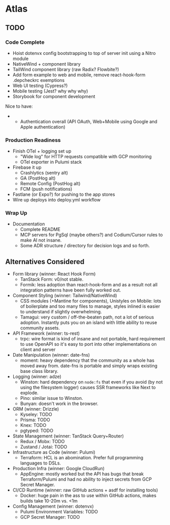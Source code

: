 # Atlas

## TODO

### Code Complete

* Hoist dotenvx config bootstrapping to top of server init using a Nitro module
* NativeWind + component library
* TailWind component library (raw Radix? Flowbite?)
* Add form example to web and mobile, remove react-hook-form .depcheckrc exemptions
* Web UI testing (Cypress?)
* Mobile testing (Jest? why why why)
* Storybook for component development

Nice to have:

* * Authentication overall (API OAuth, Web+Mobile using Google and Apple authentication)

### Production Readiness

* Finish OTel + logging set up
  * "Wide log" for HTTP requests compatible with GCP monitoring
  * OTel exporter in Pulumi stack
* Firebase it up
  * Crashlytics (sentry alt)
  * GA (PostHog alt)
  * Remote Config (PostHog alt)
  * FCM (push notifications)
* Fastlane (or Expo?) for pushing to the app stores
* Wire up deploys into deploy.yml workflow

### Wrap Up

* Documentation
  * Complete README
  * MCP servers for PgSql (maybe others?) and Codium/Cursor rules to make AI not insane.
  * Some ADR structure / directory for decision logs and so forth.

## Alternatives Considered

* Form library (winner: React Hook Form)
  * TanStack Form: v0/not stable.
  * Formik: less adoption than react-hook-form and as a result not all integration patterns have been fully worked out.
* Component Styling (winner: Tailwind/NativeWind)
  * CSS modules (+Mantine for components), Unistyles on Mobile: lots of boilerplate and too many files to manage, styles inlined is easier to understand if slightly overwhelming.
  * Tamagui: very custom / off-the-beaten path, not a lot of serious adoption. Instantly puts you on an island with little ability to reuse community assets.
* API Framework (winner: ts-rest)
  * trpc: wire format is kind of insane and not portable, hard requirement to use OpenAPI so it's easy to port into other implementations on client and server
* Date Manipulation (winner: date-fns)
  * moment: heavy dependency that the community as a whole has moved away from. date-fns is portable and simply wraps existing base class library.
* Logging (winner: adze)
  * Winston: hard dependency on `node:fs` that even if you avoid (by not using the filesystem logger) causes SSR frameworks like Next to explode.
  * Pino: similar issue to Winston.
  * Bunyan: doesn't work in the browser.
* ORM (winner: Drizzle)
  * Kyseley: TODO
  * Prisma: TODO
  * Knex: TODO
  * pgtyped: TODO
* State Management (winner: TanStack Query+Router)
  * Redux / Mobx: TODO
  * Zustand / Jotai: TODO
* Infrastructure as Code (winner: Pulumi)
  * Terraform: HCL is an abomination. Prefer full programming languages to DSLs.
* Production Infra (winner: Google CloudRun)
  * AppEngine: mostly worked but the API has bugs that break Terraform/Pulumi and had no ability to inject secrets from GCP Secret Manager.
* CI/CD Runtime (winner: raw GitHub actions + asdf for installing tools)
  * Docker: huge pain in the ass to use within GitHub actions, makes builds take 10-20m vs. <1m
* Config Management (winner: dotenvx)
  * Pulumi Environment Variables: TODO
  * GCP Secret Manager: TODO
  